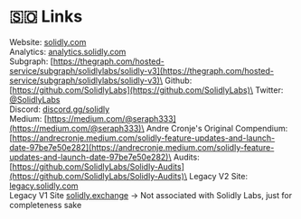 # 🇸🇴 Links

Website: [solidly.com](https://solidly.com/)\
Analytics: [analytics.solidly.com](https://analytics.solidly.com)\
Subgraph: [https://thegraph.com/hosted-service/subgraph/solidlylabs/solidly-v3](https://thegraph.com/hosted-service/subgraph/solidlylabs/solidly-v3)\
Github: [https://github.com/SolidlyLabs](https://github.com/SolidlyLabs)\
Twitter: [@SolidlyLabs](https://twitter.com/SolidlyLabs)\
Discord: [discord.gg/solidly](https://t.co/Mws6cpLVA4)\
Medium: [https://medium.com/@seraph333](https://medium.com/@seraph333)\
Andre Cronje's Original Compendium: [https://andrecronje.medium.com/solidly-feature-updates-and-launch-date-97be7e50e282](https://andrecronje.medium.com/solidly-feature-updates-and-launch-date-97be7e50e282)\
Audits: [https://github.com/SolidlyLabs/Solidly-Audits](https://github.com/SolidlyLabs/Solidly-Audits)\
Legacy V2 Site: [legacy.solidly.com](https://legacy.solidly.com)\
Legacy V1 Site [solidly.exchange](https://solidly.exchange/) -> Not associated with Solidly Labs, just for completeness sake
